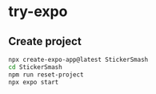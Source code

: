 # try-expo

## Create project

```bash
npx create-expo-app@latest StickerSmash
cd StickerSmash
npm run reset-project
npx expo start
```
